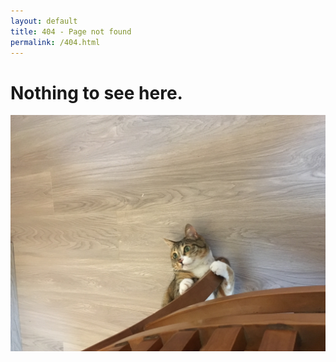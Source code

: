 ```yaml
---
layout: default
title: 404 - Page not found
permalink: /404.html
---
```

# Nothing to see here.
![Migi](/assets/img/migi.jpg)
